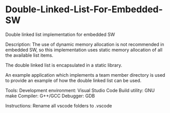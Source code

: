 # Double-Linked-List-For-Embedded-SW
Double linked list implementation for embedded SW

Description:
The use of dynamic memory allocation is not recommended in embedded SW, so this implementation
uses static memory allocation of all the available list items.

The double linked list is encapsulated in a static library.

An example application which implements a team member directory is used to provide an example
of how the double linked list can be used.

Tools: 
Development environment: Visual Studio Code 
Build utility: GNU make 
Compiler: G++/GCC 
Debugger: GDB

Instructions: 
Rename all vscode folders to .vscode
